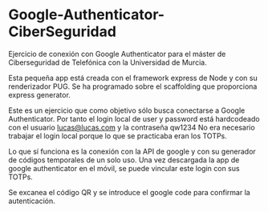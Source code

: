 # Google-Authenticator-CiberSeguridad
Ejercicio de conexión con Google Authenticator para el máster de Ciberseguridad de Telefónica con la Universidad de Murcia.


Esta pequeña app está creada con el framework express de Node y con su renderizador PUG.
Se ha programado sobre el scaffolding que proporciona express generator.


Este es un ejercicio que como objetivo sólo busca conectarse a Google Authenticator. 
Por tanto el login local de user y password está hardcodeado con el usuario lucas@lucas.com y la contraseña qw1234
No era necesario trabajar el login local porque lo que se practicaba eran los TOTPs.

Lo que sí funciona es la conexión con la API de google y con su generador de códigos temporales de un solo uso.
Una vez descargada la app de google authenticator en el móvil, se puede vincular este login con sus TOTPs.

Se excanea el código QR y se introduce el google code para confirmar la autenticación.
